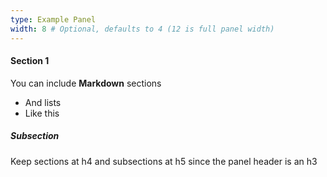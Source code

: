 ```yaml
---
type: Example Panel
width: 8 # Optional, defaults to 4 (12 is full panel width)
---
```


#### Section 1

You can include **Markdown** sections

*   And lists
*   Like this

##### Subsection

Keep sections at h4 and subsections at h5 since the panel header is an h3
